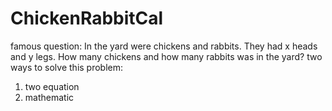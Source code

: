 # ChickenRabbitCal
famous question: 
In the yard were chickens and rabbits. They had x heads and y legs. How many chickens and how many rabbits was in the yard?
two ways to solve this problem:
 1. two equation
 2. mathematic
